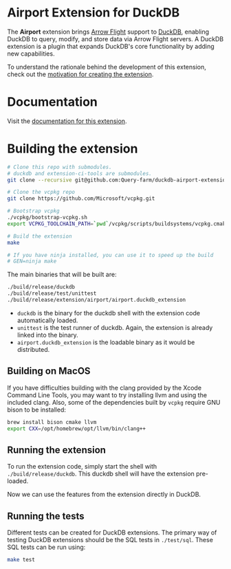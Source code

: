 # Airport Extension for DuckDB

The **Airport** extension brings [Arrow Flight](https://arrow.apache.org/docs/format/Flight.html) support to [DuckDB](https://duckdb.org), enabling DuckDB to query, modify, and store data via Arrow Flight servers. A DuckDB extension is a plugin that expands DuckDB's core functionality by adding new capabilities.

To understand the rationale behind the development of this extension, check out the [motivation for creating the extension](https://airport.query.farm/motivation.html).

# Documentation

Visit the [documentation for this extension](https://airport.query.farm).

# Building the extension

```sh
# Clone this repo with submodules.
# duckdb and extension-ci-tools are submodules.
git clone --recursive git@github.com:Query-farm/duckdb-airport-extension

# Clone the vcpkg repo
git clone https://github.com/Microsoft/vcpkg.git

# Bootstrap vcpkg
./vcpkg/bootstrap-vcpkg.sh
export VCPKG_TOOLCHAIN_PATH=`pwd`/vcpkg/scripts/buildsystems/vcpkg.cmake

# Build the extension
make

# If you have ninja installed, you can use it to speed up the build
# GEN=ninja make
```

The main binaries that will be built are:
```sh
./build/release/duckdb
./build/release/test/unittest
./build/release/extension/airport/airport.duckdb_extension
```

- `duckdb` is the binary for the duckdb shell with the extension code automatically loaded.
- `unittest` is the test runner of duckdb. Again, the extension is already linked into the binary.
- `airport.duckdb_extension` is the loadable binary as it would be distributed.

## Building on MacOS
If you have difficulties building with the clang provided by the Xcode Command Line Tools, you may want to try installing llvm and using the included clang. Also, some of the dependencies built by `vcpkg` require GNU bison to be installed:
```sh
brew install bison cmake llvm
export CXX=/opt/homebrew/opt/llvm/bin/clang++
```

## Running the extension

To run the extension code, simply start the shell with `./build/release/duckdb`. This duckdb shell will have the extension pre-loaded.

Now we can use the features from the extension directly in DuckDB.

## Running the tests
Different tests can be created for DuckDB extensions. The primary way of testing DuckDB extensions should be the SQL tests in `./test/sql`. These SQL tests can be run using:

```sh
make test
```

